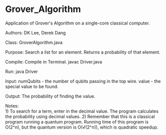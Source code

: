 # Grover_Algorithm
Application of Grover's Algorithm on a single-core classical computer.

Authors:	DK Lee, Derek Dang

Class: 		GroverAlgorithm.java

Purpose:	Search a list for an element. Returns a probability of that element.

Compile:	Compile in Terminal.
			javac Driver.java

Run:		java Driver	

Input:		numQubits - the number of qubits passing in the top wire.
		    value - the special value to be found.

Output:         The probability of finding the value.

Notes:	
	1)	To search for a term, enter in the decimal value. The program
		calculates the probability using decimal values.
        2)      Remember that this is a classical program running a quantum
                program. Running time of this program is O(2^n), but the quantum
                version is O(√(2^n)), which is quadratic speedup.
